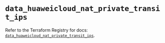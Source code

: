 # `data_huaweicloud_nat_private_transit_ips`

Refer to the Terraform Registry for docs: [`data_huaweicloud_nat_private_transit_ips`](https://registry.terraform.io/providers/huaweicloud/huaweicloud/1.71.1/docs/data-sources/nat_private_transit_ips).
